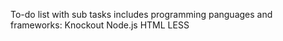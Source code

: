To-do list with sub tasks includes programming panguages and frameworks:
Knockout
Node.js
HTML
LESS
